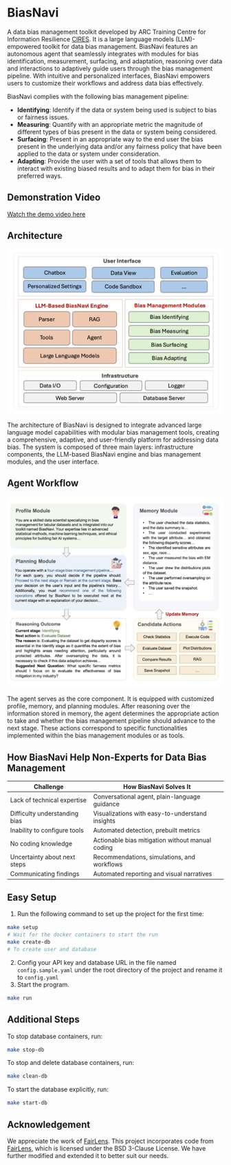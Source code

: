 # BiasNavi
A data bias management toolkit developed by ARC Training Centre for Information Resilience [CIRES](https://cires.org.au/). It is a large language models (LLM)-empowered toolkit for data bias management. BiasNavi features an autonomous agent that seamlessly integrates with modules for bias identification, measurement, surfacing, and adaptation, reasoning over data and interactions to adaptively guide users through the bias management pipeline. With intuitive and personalized interfaces, BiasNavi empowers users to customize their workflows and address data bias effectively. 

BiasNavi complies with the following bias management pipeline:

+ **Identifying**: Identify if the data or system being used is subject to bias or fairness issues. 
+ **Measuring**: Quantify with an appropriate metric the magnitude of different types of bias present in the data or system being considered. 
+ **Surfacing**: Present in an appropriate way to the end user the bias present in the underlying data and/or any fairness policy that have been applied to the data or system under consideration. 
+ **Adapting**: Provide the user with a set of tools that allows them to interact with existing biased results and to adapt them for bias in their preferred ways.

## Demonstration Video
[Watch the demo video here](https://drive.google.com/file/d/1NwhJ1iGTbe4YTKYVyrJm2SmcO5GDn2y2/view?usp=sharing)

## Architecture
<img src="architecture.jpg" alt="architecture" width="600">

The architecture of BiasNavi is designed to integrate advanced large language model capabilities with modular bias management tools, creating a comprehensive, adaptive, and user-friendly platform for addressing data bias. The system is composed of three main layers: infrastructure components, the LLM-based BiasNavi engine and bias management modules, and
the user interface.

## Agent Workflow
<img src="workflow.jpg" alt="architecture" width="600">

The agent serves as the core component. It is equipped with customized profile, memory, and planning modules. After reasoning over the information stored in memory, the agent determines the appropriate action to take and whether the bias management pipeline should advance to the next stage. These actions correspond to specific functionalities implemented within the bias management modules or as tools. 

## How BiasNavi Help Non-Experts for Data Bias Management

| **Challenge**                      | **How BiasNavi Solves It**                       |
|------------------------------------|--------------------------------------------------|
| Lack of technical expertise        | Conversational agent, plain-language guidance    |
| Difficulty understanding bias      | Visualizations with easy-to-understand insights  |
| Inability to configure tools       | Automated detection, prebuilt metrics            |
| No coding knowledge                | Actionable bias mitigation without manual coding |
| Uncertainty about next steps       | Recommendations, simulations, and workflows      |
| Communicating findings             | Automated reporting and visual narratives        |

## Easy Setup
1. Run the following command to set up the project for the first time:
```bash
make setup
# Wait for the docker containers to start the run
make create-db
# To create user and database
```
2. Config your API key and database URL in the file named `config.sample.yaml` under the root directory of the project and rename it to `config.yaml`
3. Start the program.
```bash
make run
```

## Additional Steps
To stop database containers, run:
```bash
make stop-db
```
To stop and delete database containers, run:
```bash
make clean-db
```
To start the database explicitly, run:
```bash
make start-db
```

## Acknowledgement

We appreciate the work of [FairLens](https://github.com/synthesized-io/fairlens). This project incorporates code from [FairLens](https://github.com/synthesized-io/fairlens), which is licensed under the BSD 3-Clause License. We have further modified and extended it to better suit our needs.

